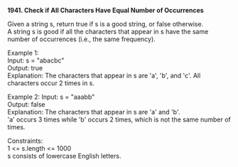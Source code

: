 **1941. Check if All Characters Have Equal Number of Occurrences**

Given a string s, return true if s is a good string, or false otherwise.  
A string s is good if all the characters that appear in s have the same number of occurrences (i.e., the same frequency).

Example 1:  
Input: s = "abacbc"  
Output: true  
Explanation: The characters that appear in s are 'a', 'b', and 'c'. All characters occur 2 times in s.

Example 2:
Input: s = "aaabb"  
Output: false  
Explanation: The characters that appear in s are 'a' and 'b'.  
'a' occurs 3 times while 'b' occurs 2 times, which is not the same number of times.  

Constraints:  
1 <= s.length <= 1000  
s consists of lowercase English letters.  